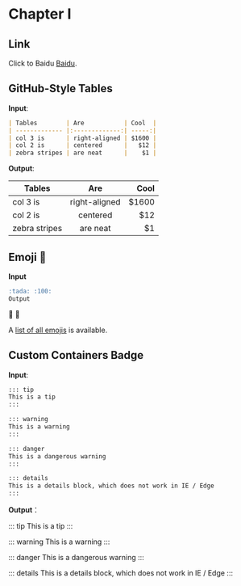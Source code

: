 # Chapter I

## Link

Click to Baidu [Baidu](https://www.baidu.com).

## GitHub-Style Tables

**Input**:

```md
| Tables        | Are           | Cool  |
| ------------- |:-------------:| -----:|
| col 3 is      | right-aligned | $1600 |
| col 2 is      | centered      |   $12 |
| zebra stripes | are neat      |    $1 |
```

**Output**:

| Tables        | Are           | Cool  |
| ------------- |:-------------:| -----:|
| col 3 is      | right-aligned | $1600 |
| col 2 is      | centered      |   $12 |
| zebra stripes | are neat      |    $1 |

## Emoji 🎉

**Input**

```md
:tada: :100:
Output
```

🎉 💯

A [list of all emojis](https://github.com/markdown-it/markdown-it-emoji/blob/master/lib/data/full.json) is available.

## Custom Containers Badge <Badge text="default theme"/>

**Input**:

```md
::: tip
This is a tip
:::

::: warning
This is a warning
:::

::: danger
This is a dangerous warning
:::

::: details
This is a details block, which does not work in IE / Edge
:::
```

**Output**：

::: tip
This is a tip
:::

::: warning
This is a warning
:::

::: danger
This is a dangerous warning
:::

::: details
This is a details block, which does not work in IE / Edge
:::
